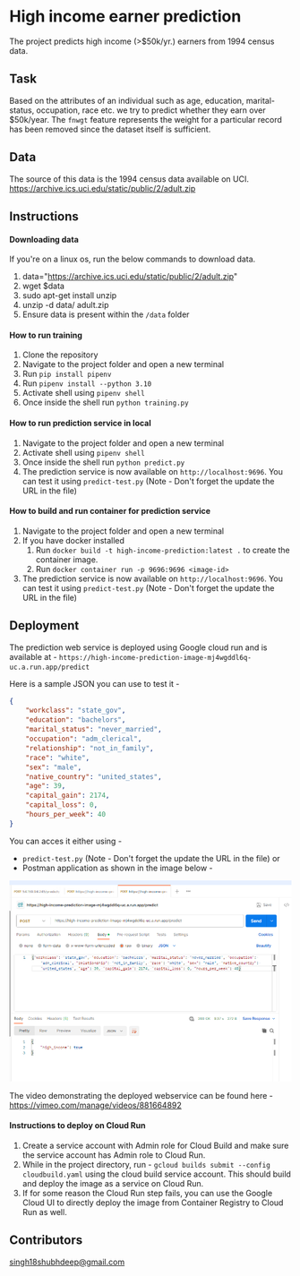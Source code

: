 # High income earner prediction
The project predicts high income (>$50k/yr.) earners from 1994 census data.

## Task
Based on the attributes of an individual such as age, education,
marital-status, occupation, race etc. we try to predict whether they earn over $50k/year. The `fnwgt` feature represents the weight for a particular record has been removed since the dataset itself is sufficient.

## Data
The source of this data is the 1994 census data available on UCI.
https://archive.ics.uci.edu/static/public/2/adult.zip

## Instructions

#### Downloading data
If you're on a linux os, run the below commands to download data.
1. data="https://archive.ics.uci.edu/static/public/2/adult.zip"
2. wget $data
3. sudo apt-get install unzip
4. unzip -d data/ adult.zip
5. Ensure data is present within the `/data` folder

#### How to run training
1. Clone the repository
2. Navigate to the project folder and open a new terminal
3. Run `pip install pipenv`
4. Run `pipenv install --python 3.10`
5. Activate shell using `pipenv shell`
6. Once inside the shell run `python training.py`

#### How to run prediction service in local
1. Navigate to the project folder and open a new terminal
2. Activate shell using `pipenv shell`
3. Once inside the shell run `python predict.py`
4. The prediction service is now available on `http://localhost:9696`. You can test it using `predict-test.py` (Note - Don't forget the update the URL in the file)

#### How to build and run container for prediction service
1. Navigate to the project folder and open a new terminal
2. If you have docker installed
    1. Run `docker build -t high-income-prediction:latest .` to create the container image.
    2. Run `docker container run -p 9696:9696 <image-id>`
3. The prediction service is now available on `http://localhost:9696`. You can test it using `predict-test.py` (Note - Don't forget the update the URL in the file)

## Deployment
The prediction web service is deployed using Google cloud run and is available at - `https://high-income-prediction-image-mj4wgddl6q-uc.a.run.app/predict`

Here is a sample JSON you can use to test it - 
```json
{
    "workclass": "state_gov", 
    "education": "bachelors", 
    "marital_status": "never_married", 
    "occupation": "adm_clerical", 
    "relationship": "not_in_family", 
    "race": "white", 
    "sex": "male", 
    "native_country": "united_states", 
    "age": 39, 
    "capital_gain": 2174, 
    "capital_loss": 0, 
    "hours_per_week": 40
}
```
You can acces it either using -
- `predict-test.py` (Note - Don't forget the update the URL in the file)
or
- Postman application as shown in the image below -

![alt text](https://github.com/Shubh18s/high-income-earner-prediction/blob/6385ba9d20b63529fe17fedf6144c1ec6a15bdf4/high-income-earner-web-service-screenshot.png)

The video demonstrating the deployed webservice can be found here - https://vimeo.com/manage/videos/881664892

#### Instructions to deploy on Cloud Run
1. Create a service account with Admin role for Cloud Build and make sure the service account has Admin role to Cloud Run.
2. While in the project directory, run - `gcloud builds submit --config cloudbuild.yaml` using the cloud build service account. This should build and deploy the image as a service on Cloud Run.
3. If for some reason the Cloud Run step fails, you can use the Google Cloud UI to directly deploy the image from Container Registry to Cloud Run as well.

## Contributors
singh18shubhdeep@gmail.com